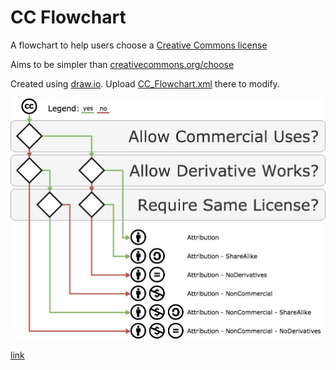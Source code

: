 # CC Flowchart

A flowchart to help users choose a [Creative Commons license](https://creativecommons.org/licenses/#licenses)

Aims to be simpler than [creativecommons.org/choose](https://creativecommons.org/choose/)

Created using [draw.io](https://www.draw.io/).  Upload [CC_Flowchart.xml](CC_Flowchart.xml) there to modify.

![CC_Flowchart.jpg](CC_Flowchart.jpg)

<a href="https://raw.githubusercontent.com/OKCody/CC_Flowchart/master/CC_Flowchart.xml" download>link</a>

